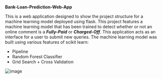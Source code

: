 **Bank-Loan-Prediction-Web-App**

This is a web application designed to show the project structure for a machine learning model deployed using flask. This project features a machine learning model that has been trained to detect whether or not an online comment is a _**Fully-Paid**_ or _**Charged-Off**_. This application acts as an interface for a user to submit new queries. The machine learning model was built using various features of scikit learn:

- Pipeline
- Random Forest Classifier
- Grid Search + Cross Validation

![image](https://github.com/fedakhalil/Bank-Loan-Prediction-Web-App/blob/main/static/stylesheets/homepage_screen.png?raw=true)
